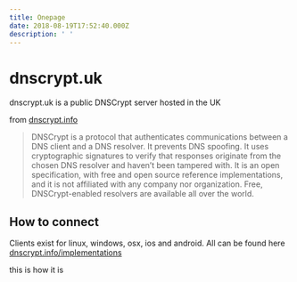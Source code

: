 ```yaml
---
title: Onepage
date: 2018-08-19T17:52:40.000Z
description: ' '
---
```

# dnscrypt.uk

dnscrypt.uk is a public DNSCrypt server hosted in the UK

from [dnscrypt.info](https://dnscrypt.info)

> DNSCrypt is a protocol that authenticates communications between a DNS client and a DNS resolver. It prevents DNS spoofing. It uses cryptographic signatures to verify that responses originate from the chosen DNS resolver and haven’t been tampered with.
> It is an open specification, with free and open source reference implementations, and it is not affiliated with any company nor organization.
> Free, DNSCrypt-enabled resolvers are available all over the world.

## How to connect

Clients exist for linux, windows, osx, ios and android.  All can be found here
[dnscrypt.info/implementations](https://dnscrypt.info/implementations)

this is how it is
